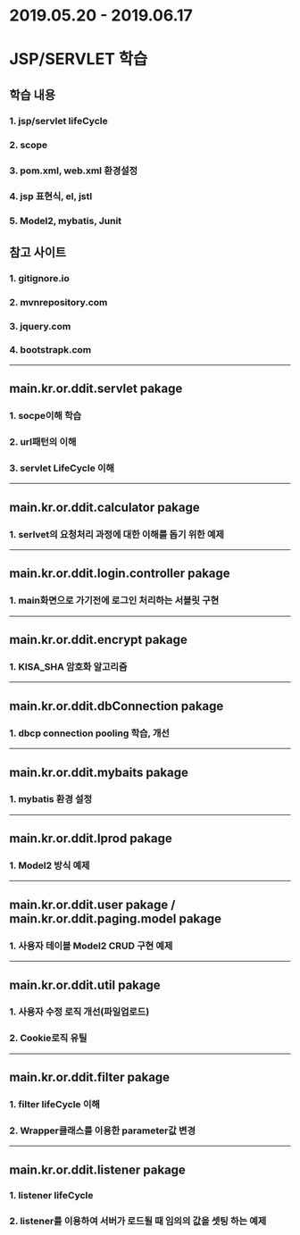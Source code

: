 # 2019.05.20 - 2019.06.17

# JSP/SERVLET 학습
## 학습 내용
### 1. jsp/servlet lifeCycle
### 2. scope
### 3. pom.xml, web.xml 환경설정
### 4. jsp 표현식, el, jstl
### 5. Model2, mybatis, Junit

## 참고 사이트 
### 1. gitignore.io
### 2. mvnrepository.com
### 3. jquery.com
### 4. bootstrapk.com
------------------------------
## main.kr.or.ddit.servlet pakage
### 1. socpe이해 학습
### 2. url패턴의 이해
### 3. servlet LifeCycle 이해
------------------------------
## main.kr.or.ddit.calculator pakage
### 1. serlvet의 요청처리 과정에 대한 이해를 돕기 위한 예제
------------------------------
## main.kr.or.ddit.login.controller pakage
### 1. main화면으로 가기전에 로그인 처리하는 서블릿 구현
------------------------------
## main.kr.or.ddit.encrypt pakage
### 1. KISA_SHA 암호화 알고리즘 
------------------------------
## main.kr.or.ddit.dbConnection pakage
### 1. dbcp connection pooling 학습, 개선
------------------------------
## main.kr.or.ddit.mybaits pakage
### 1. mybatis 환경 설정
------------------------------
## main.kr.or.ddit.lprod pakage
### 1. Model2 방식 예제
------------------------------
## main.kr.or.ddit.user pakage / main.kr.or.ddit.paging.model pakage
### 1. 사용자 테이블 Model2 CRUD 구현 예제
------------------------------
## main.kr.or.ddit.util pakage
### 1. 사용자 수정 로직 개선(파일업로드)
### 2. Cookie로직 유틸
------------------------------
## main.kr.or.ddit.filter pakage
### 1. filter lifeCycle 이해
### 2. Wrapper클래스를 이용한 parameter값 변경
------------------------------
## main.kr.or.ddit.listener pakage
### 1. listener lifeCycle
### 2. listener를 이용하여 서버가 로드될 때 임의의 값을 셋팅 하는 예제

